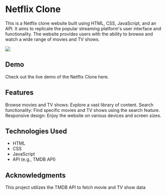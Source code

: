 # Netflix Clone

This is a Netflix clone website built using HTML, CSS, JavaScript, and an API. It aims to replicate the popular streaming platform's user interface and functionality. The website provides users with the ability to browse and watch a wide range of movies and TV shows.

![](https://file:///C:/Users/SILVA/Desktop/Netflix-Clone/images/screencapture-127-0-0-1-5500-index-html-2023-06-01-10_25_29.jpg)




## Demo
Check out the live demo of the Netflix Clone here.

## Features
Browse movies and TV shows: Explore a vast library of content.
Search functionality: Find specific movies and TV shows using the search feature.
Responsive design: Enjoy the website on various devices and screen sizes.

## Technologies Used
- HTML
- CSS
- JavaScript
- API (e.g., TMDB API)

## Acknowledgments
This project utilizes the TMDB API to fetch movie and TV show data
